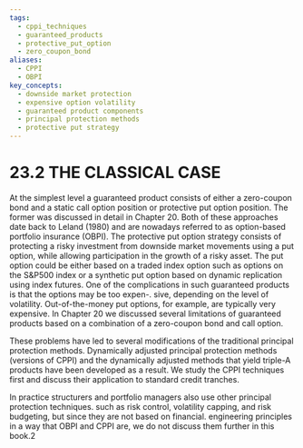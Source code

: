 ```yaml
---
tags:
  - cppi_techniques
  - guaranteed_products
  - protective_put_option
  - zero_coupon_bond
aliases:
  - CPPI
  - OBPI
key_concepts:
  - downside market protection
  - expensive option volatility
  - guaranteed product components
  - principal protection methods
  - protective put strategy
---
```


# 23.2 THE CLASSICAL CASE  

At the simplest level a guaranteed product consists of either a zero-coupon bond and a static call option position or protective put option position. The former was discussed in detail in Chapter 20. Both of these approaches date back to Leland (1980) and are nowadays referred to as option-based portfolio insurance (OBPI). The protective put option strategy consists of protecting a risky investment from downside market movements using a put option, while allowing participation in the growth of a risky asset. The put option could be either based on a traded index option such as options on the S&P500 index or a synthetic put option based on dynamic replication using index futures. One of the complications in such guaranteed products is that the options may be too expen-. sive, depending on the level of volatility. Out-of-the-money put options, for example, are typically very expensive. In Chapter 20 we discussed several limitations of guaranteed products based on a combination of a zero-coupon bond and call option.  

These problems have led to several modifications of the traditional principal protection methods. Dynamically adjusted principal protection methods (versions of CPPI) and the dynamically adjusted methods that yield triple-A products have been developed as a result. We study the CPPI techniques first and discuss their application to standard credit tranches.  

In practice structurers and portfolio managers also use other principal protection techniques. such as risk control, volatility capping, and risk budgeting, but since they are not based on financial. engineering principles in a way that OBPI and CPPI are, we do not discuss them further in this book.2  
